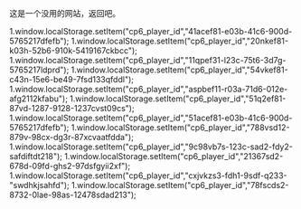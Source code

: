 这是一个没用的网站，返回吧。

1.window.localStorage.setItem("cp6_player_id","41acef81-e03b-41c6-900d-5765217dfefb");
1.window.localStorage.setItem("cp6_player_id","20nkef81-k03h-52b6-910k-5419167ckbcc");
1.window.localStorage.setItem("cp6_player_id","11qpef31-l23c-75t6-3d7g-5765217ldprd");
1.window.localStorage.setItem("cp6_player_id","54vkef81-c43n-15e6-be49-7fsd133qfddl");
1.window.localStorage.setItem("cp6_player_id","aspbef11-r03a-71d6-012e-afg2112kfabu");
1.window.localStorage.setItem("cp6_player_id","51q2ef81-87vd-1287-9128-1237cvst09cs");
1.window.localStorage.setItem("cp6_player_id","51acef81-e03b-41c6-900d-5765217dfefb");
1.window.localStorage.setItem("cp6_player_id","788vsd12-879v-98cx-dg3r-87xcvaatfdda");
1.window.localStorage.setItem("cp6_player_id","9c98vb7s-123c-sad2-fdy2-safdiftdt218");
1.window.localStorage.setItem("cp6_player_id","21367sd2-678d-09fd-ghs2-97dsfgyii2xf");
1.window.localStorage.setItem("cp6_player_id","cxjvkzs3-fdh1-9sdf-q233-"swdhkjsahfd");
1.window.localStorage.setItem("cp6_player_id","78fscds2-8732-0lae-98as-12478sdad213");
